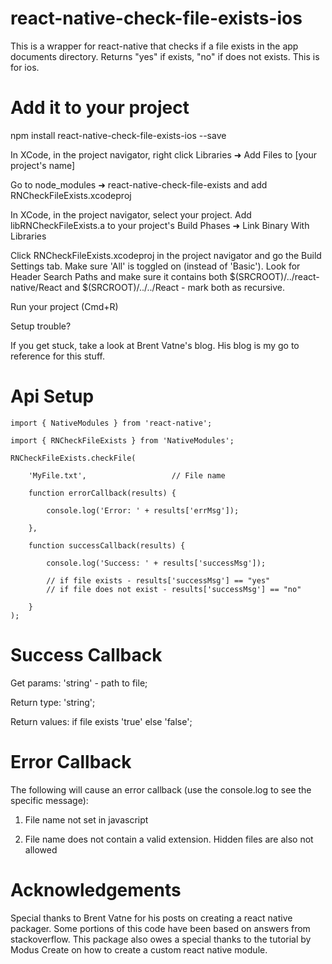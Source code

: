 # react-native-check-file-exists-ios

This is a wrapper for react-native that checks if a file exists in the app documents directory. Returns "yes" if exists, "no" if does not exists. This is for ios.

# Add it to your project

npm install react-native-check-file-exists-ios --save

In XCode, in the project navigator, right click Libraries ➜ Add Files to [your project's name]

Go to node_modules ➜ react-native-check-file-exists and add RNCheckFileExists.xcodeproj

In XCode, in the project navigator, select your project. Add libRNCheckFileExists.a to your project's Build Phases ➜ Link Binary With Libraries

Click RNCheckFileExists.xcodeproj in the project navigator and go the Build Settings tab. Make sure 'All' is toggled on (instead of 'Basic'). Look for Header Search Paths and make sure it contains both $(SRCROOT)/../react-native/React and $(SRCROOT)/../../React - mark both as recursive.

Run your project (Cmd+R)

Setup trouble?

If you get stuck, take a look at Brent Vatne's blog. His blog is my go to reference for this stuff.

# Api Setup

    import { NativeModules } from 'react-native';

    import { RNCheckFileExists } from 'NativeModules';

    RNCheckFileExists.checkFile(

        'MyFile.txt',                   // File name

        function errorCallback(results) {

            console.log('Error: ' + results['errMsg']);

        },

        function successCallback(results) {

            console.log('Success: ' + results['successMsg']);

            // if file exists - results['successMsg'] == "yes"
            // if file does not exist - results['successMsg'] == "no"

        }
    );
    
# Success Callback 

Get params: 'string' - path to file;

Return type: 'string';
    
Return values: if file exists 'true' else 'false';

# Error Callback

The following will cause an error callback (use the console.log to see the specific message):

1) File name not set in javascript

2) File name does not contain a valid extension. Hidden files are also not allowed

# Acknowledgements

Special thanks to Brent Vatne for his posts on creating a react native packager. Some portions of this code have been based on answers from stackoverflow. This package also owes a special thanks to the tutorial by Modus Create on how to create a custom react native module.

